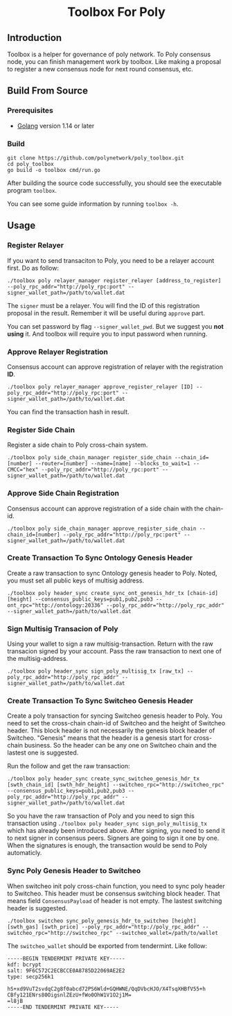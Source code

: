 <h1 align="center">Toolbox For Poly</h1>

## Introduction

Toolbox is a helper for governance of poly network. To Poly consensus node, you can finish management work by toolbox. Like making a proposal to register a new consensus node for next round consensus, etc.

## Build From Source

### Prerequisites

- [Golang](https://golang.org/doc/install) version 1.14 or later

### Build

```shell
git clone https://github.com/polynetwork/poly_toolbox.git
cd poly_toolbox
go build -o toolbox cmd/run.go
```

After building the source code successfully,  you should see the executable program `toolbox`. 

You can see some guide information by running `toolbox -h`.

## Usage

### Register Relayer

If you want to send transaciton to Poly, you need to be a relayer account first. Do as follow:

```
./toolbox poly relayer_manager register_relayer [address_to_register] --poly_rpc_addr="http://poly_rpc:port" --signer_wallet_path=/path/to/wallet.dat
```

The `signer` must be a relayer. You will  find the ID of this registration proposal in the result. Remember it will be useful during `approve` part.

You can set password by flag `--signer_wallet_pwd`. But we suggest you **not using** it. And toolbox will require you to input password when running.

### Approve Relayer Registration

Consensus account can approve registration of relayer with the registration **ID**. 

```
./toolbox poly relayer_manager approve_register_relayer [ID] --poly_rpc_addr="http://poly_rpc:port" --signer_wallet_path=/path/to/wallet.dat
```

You can find the transaction hash in result.

### Register Side Chain

Register a side chain to Poly cross-chain system.

```
./toolbox poly side_chain_manager register_side_chain --chain_id=[number] --router=[number] --name=[name] --blocks_to_wait=1 --CMCC="hex" --poly_rpc_addr="http://poly_rpc:port" --signer_wallet_path=/path/to/wallet.dat
```

### Approve Side Chain Registration 

Consensus account can approve registration of a side chain with the chain-id.

```
./toolbox poly side_chain_manager approve_register_side_chain --chain_id=[number] --poly_rpc_addr="http://poly_rpc:port" --signer_wallet_path=/path/to/wallet.dat 
```

### Create Transaction To Sync Ontology Genesis Header

Create a raw transaction to sync Ontology genesis header to Poly. Noted, you must set all public keys of multisig address.

```
./toolbox poly header_sync create_sync_ont_genesis_hdr_tx [chain-id] [height] --consensus_public_keys=pub1,pub2,pub3 --ont_rpc="http://ontology:20336" --poly_rpc_addr="http://poly_rpc_addr" --signer_wallet_path=/path/to/wallet.dat
```

### Sign Multisig Transacion of Poly

Using your wallet to sign a raw multisig-transaction. Return with the raw transacion signed by your account. Pass the raw transaction to next one of the multisig-address. 

```
./toolbox poly header_sync sign_poly_multisig_tx [raw_tx] --poly_rpc_addr="http://poly_rpc_addr" --signer_wallet_path=/path/to/wallet.dat
```

### Create Transaction To Sync Switcheo Genesis Header

Create a poly transaction for syncing Switcheo genesis header to Poly. You need to set the cross-chain chain-id of Switcheo and the height of Switcheo header. This block header is not necessarily the genesis block header of Switcheo. "Genesis" means that the header is a genesis start for cross-chain business. So the header can be any one on Switcheo chain and the lastest one is suggested.

Run the follow and get the raw transaction:

```
./toolbox poly header_sync create_sync_switcheo_genesis_hdr_tx [swth_chain_id] [swth_hdr_height] --switcheo_rpc="http://switcheo_rpc" --consensus_public_keys=pub1,pub2,pub3 --poly_rpc_addr="http://poly_rpc_addr" --signer_wallet_path=/path/to/wallet.dat
```

So you have the raw transaction of Poly and you need to sign this transaction using `./toolbox poly header_sync sign_poly_multisig_tx` which has already been introduced above. After signing, you need to send it to next signer in consensus peers. Signers are going to sign it one by one. When the signatures is enough, the transaction would be send to Poly automaticly.

### Sync Poly Genesis Header to Switcheo

When switcheo init poly cross-chain function, you need to sync poly header to Switcheo. This header must be consensus switching block header. That means field `ConsensusPayload` of header is not empty. The lastest switching header is suggested.

```
./toolbox switcheo sync_poly_genesis_hdr_to_switcheo [height] [swth_gas] [swth_price] --poly_rpc_addr="http://poly_rpc_addr" --switcheo_rpc="http://switcheo_rpc" --switcheo_wallet=/path/to/wallet 
```

The `switcheo_wallet` should be exported from tendermint. Like follow:

```
-----BEGIN TENDERMINT PRIVATE KEY-----
kdf: bcrypt
salt: 9F6C572C2ECBCCE0A8785D22069AE2E2
type: secp256k1

hS+xd9VuT2svdqC2g8f0abcd72PS6Wld+GQHWNE/QqDVbcHJO/X4TsqXHBfV55+h
CBfy121ENrs80OigsnlZEzU+fWo0OhW1V1O2j1M=
=l8jB
-----END TENDERMINT PRIVATE KEY-----
```